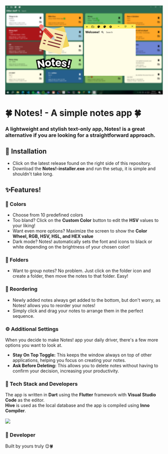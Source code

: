 ![Header](./Notes!-Banner.png)

# 🍀 Notes! - A simple notes app 🍀

### A lightweight and stylish **text-only** app, Notes! is a great alternative if you are looking for a straightforward approach.

## 💾 Installation
- Click on the latest release found on the right side of this repository.
- Download the **Notes!-installer.exe** and run the setup, it is simple and shouldn't take long.

## ✨Features!

### 🎨 Colors
- Choose from 10 predefined colors
- Too bland? Click on the **Custom Color** button to edit the **HSV** values to your liking!
- Want even more options? Maximize the screen to show the **Color Wheel, RGB, HSV, HSL, and HEX value**
- Dark mode? Notes! automatically sets the font and icons to black or white depending on the brightness of your chosen color!

### 📂 Folders
- Want to group notes? No problem. Just click on the folder icon and create a folder, then move the notes to that folder. Easy!

### 🔄 Reordering
- Newly added notes always get added to the bottom, but don't worry, as Notes! allows you to reorder your notes!
- Simply click and drag your notes to arrange them in the perfect sequence.
  
### ⚙️ Additional Settings
When you decide to make Notes! app your daily driver, there's a few more options you want to look at.
- **Stay On Top Toggle:** This keeps the window always on top of other applications, helping you focus on creating your notes.
- **Ask Before Deleting:** This allows you to delete notes without having to confirm your decision, increasing your productivity.

### 🚀 Tech Stack and Developers
The app is written in **Dart** using the **Flutter** framework with **Visual Studio Code** as the editor.<br>
**Hive** is used as the local database and the app is compiled using **Inno Compiler**.<br><br>
<img src="https://skillicons.dev/icons?i=dart,flutter,vscode" />

### 💪 Developer
Built by yours truly 😌🍀
